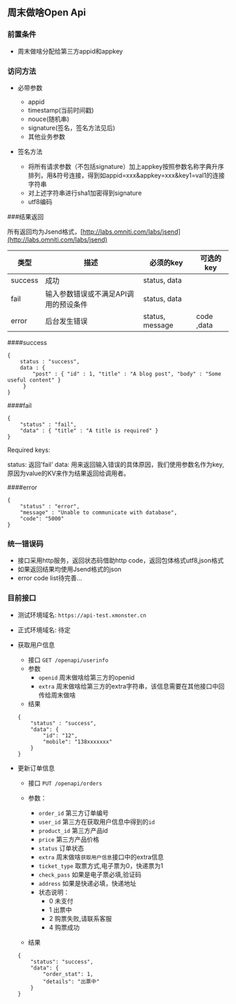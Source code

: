 ## 周末做啥Open Api

### 前置条件
*	周末做啥分配给第三方appid和appkey

### 访问方法
* 必带参数
	* appid
	* timestamp(当前时间戳)
	* nouce(随机串)
	* signature(签名，签名方法见后)
	* 其他业务参数
	
* 签名方法
	* 将所有请求参数（不包括signature）加上appkey按照参数名称字典升序排列，用&符号连接，得到如appid=xxx&appkey=xxx&key1=val1的连接字符串
	* 对上述字符串进行sha1加密得到signature
	* utf8编码
	
###结果返回

所有返回均为Jsend格式，[http://labs.omniti.com/labs/jsend](http://labs.omniti.com/labs/jsend)

类型      | 描述                             | 必须的key        | 可选的key
---------| ---------------------------------| ----------------|------------
success  | 成功                              | status, data    |
fail     | 输入参数错误或不满足API调用的预设条件  | status, data    |
error    | 后台发生错误                       | status, message | code ,data

####success
```
{
    status : "success",
    data : {
        "post" : { "id" : 1, "title" : "A blog post", "body" : "Some useful content" }
     }
}
```

####fail
```
{
    "status" : "fail",
    "data" : { "title" : "A title is required" }
}
```
 Required keys:

status: 返回'fail'
data: 用来返回输入错误的具体原因，我们使用参数名作为key,原因为value的KV来作为结果返回给调用者。
    
####error
```
{
    "status" : "error",
    "message" : "Unable to communicate with database",
    "code": "5000"
}
```


### 统一错误码
* 接口采用http服务，返回状态码借助http code，返回包体格式utf8,json格式
* 如果返回结果均使用Jsend格式的json
* error code list待完善...

### 目前接口
* 测试环境域名: `https://api-test.xmonster.cn`
* 正式环境域名: 待定

* 获取用户信息
	* 接口 `GET /openapi/userinfo`
	* 参数
		* `openid` 周末做啥给第三方的openid
		* `extra`  周末做啥给第三方的extra字符串，该信息需要在其他接口中回传给周末做啥
	* 结果 
	
	 ```
	 {
	     "status" : "success",
	     "data": {
	         "id": "12",
	         "mobile": "138xxxxxxx"
	     }
	 }
	```
	
* 更新订单信息
	* 接口 `PUT /openapi/orders`
	* 参数：
		* `order_id` 第三方订单编号
		* `user_id` 第三方在获取用户信息中得到的`id`
		* `product_id` 第三方产品id
		* `price` 第三方产品价格
		* `status` 订单状态
		* `extra` 周末做啥`获取用户信息`接口中的extra信息
		* `ticket_type` 取票方式,电子票为0，快递票为1
		* `check_pass` 如果是电子票必填,验证码
		* `address` 如果是快递必填，快递地址
		* 状态说明：
		    * 0 未支付
    		* 1 出票中
    		* 2 购票失败,请联系客服
    		* 4 购票成功
	
	* 结果 
	```
	{
	    "status": "success",
	    "data": {
	        "order_stat": 1,
	        "details": "出票中"
	    }
	}
	```